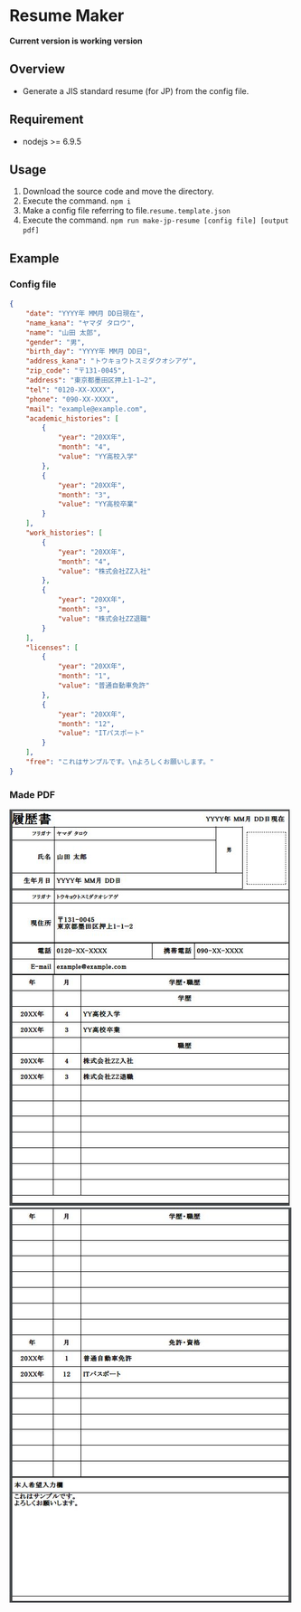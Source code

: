 Resume Maker
===

**Current version is working version**

## Overview

* Generate a JIS standard resume (for JP) from the config file.

## Requirement

* nodejs >= 6.9.5

## Usage

1. Download the source code and move the directory.
2. Execute the command. `npm i`
3. Make a config file referring to file.`resume.template.json`
4. Execute the command. `npm run make-jp-resume [config file] [output pdf]`

## Example

### Config file

```json
{
    "date": "YYYY年 MM月 DD日現在",
    "name_kana": "ヤマダ タロウ",
    "name": "山田 太郎",
    "gender": "男",
    "birth_day": "YYYY年 MM月 DD日",
    "address_kana": "トウキョウトスミダクオシアゲ",
    "zip_code": "〒131-0045",
    "address": "東京都墨田区押上1-1−2",
    "tel": "0120-XX-XXXX",
    "phone": "090-XX-XXXX",
    "mail": "example@example.com",
    "academic_histories": [
        {
            "year": "20XX年",
            "month": "4",
            "value": "YY高校入学"
        },
        {
            "year": "20XX年",
            "month": "3",
            "value": "YY高校卒業"
        }
    ],
    "work_histories": [
        {
            "year": "20XX年",
            "month": "4",
            "value": "株式会社ZZ入社"
        },
        {
            "year": "20XX年",
            "month": "3",
            "value": "株式会社ZZ退職"
        }
    ],
    "licenses": [
        {
            "year": "20XX年",
            "month": "1",
            "value": "普通自動車免許"
        },
        {
            "year": "20XX年",
            "month": "12",
            "value": "ITパスポート"
        }
    ],
    "free": "これはサンプルです。\nよろしくお願いします。"
}
```
### Made PDF

![capture1.jpg](example/capture1.jpg)
![capture2.jpg](example/capture2.jpg)
